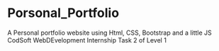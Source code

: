 # Porsonal_Portfolio
A Personal portfolio website using Html, CSS, Bootstrap and a little JS
CodSoft WebDEvelopment Internship Task 2 of Level 1
